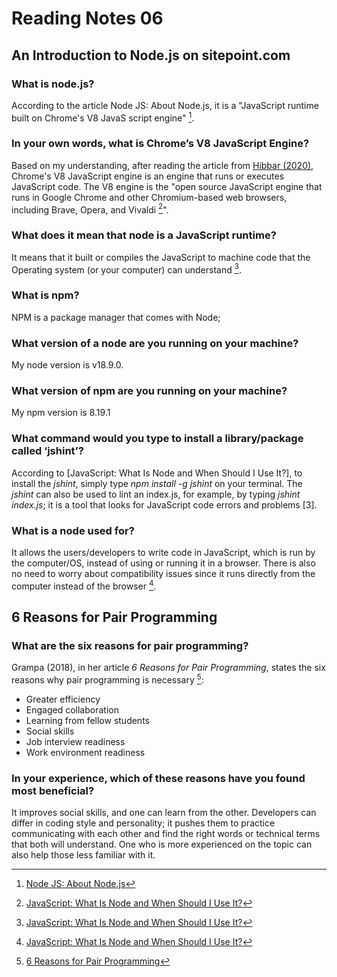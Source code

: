 # Reading Notes 06

## An Introduction to Node.js on sitepoint.com

### What is node.js?

According to the article Node JS: About Node.js, it is a "JavaScript runtime built on Chrome's V8 JavaS script engine" [^1].

### In your own words, what is Chrome’s V8 JavaScript Engine?

Based on my understanding, after reading the article from [Hibbar (2020)](https://www.sitepoint.com/an-introduction-to-node-js/), Chrome's V8 JavaScript engine is an engine that runs or executes JavaScript code. The V8 engine is the "open source JavaScript engine that runs in Google Chrome and other Chromium-based web browsers, including Brave, Opera, and Vivaldi [^2]". 

### What does it mean that node is a JavaScript runtime?

It means that it built or compiles the JavaScript to machine code that the Operating system (or your computer) can understand [^2].

### What is npm?

NPM is a package manager that comes with Node;

### What version of a node are you running on your machine?

My node version is v18.9.0.

### What version of npm are you running on your machine?

My npm version is 8.19.1

### What command would you type to install a library/package called ‘jshint’?

According to [JavaScript: What Is Node and When Should I Use It?], to install the *jshint*, simply type *npm install -g jshint* on your terminal. The *jshint* can also be used to lint an index.js, for example, by typing *jshint index.js*; it is a tool that looks for JavaScript code errors and problems [3].


### What is a node used for?

It allows the users/developers to write code in JavaScript, which is run by the computer/OS, instead of using or running it in a browser. There is also no need to worry about compatibility issues since it runs directly from the computer instead of the browser [^2].

## 6 Reasons for Pair Programming

### What are the six reasons for pair programming?

Grampa (2018), in her article *6 Reasons for Pair Programming*, states the six reasons why pair programming is necessary [^4]:

- Greater efficiency
- Engaged collaboration
- Learning from fellow students
- Social skills
- Job interview readiness
- Work environment readiness

### In your experience, which of these reasons have you found most beneficial?

It improves social skills, and one can learn from the other. Developers can differ in coding style and personality; it pushes them to practice communicating with each other and find the right words or technical terms that both will understand. One who is more experienced on the topic can also help those less familiar with it.



[^1]: [Node JS: About Node.js](https://nodejs.org/en/about/)
[^2]: [JavaScript: What Is Node and When Should I Use It?](https://www.sitepoint.com/an-introduction-to-node-js/)
[^3]: [JSHint, A Static Code Analysis Tool for JavaScript](https://jshint.com/about/)
[^4]: [6 Reasons for Pair Programming](https://www.codefellows.org/blog/6-reasons-for-pair-programming/)


